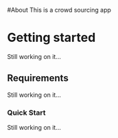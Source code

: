 #About
This is a crowd sourcing app

# Getting started
Still working on it...
## Requirements
Still working on it...
### Quick Start
Still working on it...